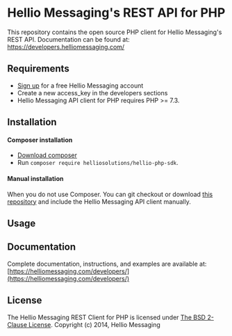 # Hellio Messaging's REST API for PHP

This repository contains the open source PHP client for Hellio Messaging's REST API. Documentation can be found at: https://developers.helliomessaging.com/

## Requirements

-   [Sign up](https://app.helliomessaging.com/try-hellio) for a free Hellio Messaging account
-   Create a new access_key in the developers sections
-   Hellio Messaging API client for PHP requires PHP >= 7.3.

## Installation

#### Composer installation

-   [Download composer](https://getcomposer.org/doc/00-intro.md#installation-nix)
-   Run `composer require helliosolutions/hellio-php-sdk`.

#### Manual installation

When you do not use Composer. You can git checkout or download [this repository](https://github.com/helliosolutions/hellio-php-rest-api/archive/master.zip) and include the Hellio Messaging API client manually.

## Usage

## Documentation

Complete documentation, instructions, and examples are available at:
[https://helliomessaging.com/developers/](https://helliomessaging.com/developers/)

## License

The Hellio Messaging REST Client for PHP is licensed under [The BSD 2-Clause License](http://opensource.org/licenses/BSD-2-Clause). Copyright (c) 2014, Hellio Messaging

